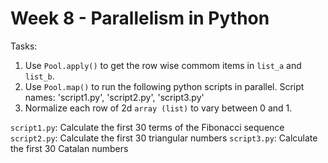# Week 8 - Parallelism in Python
Tasks:

1. Use `Pool.apply()` to get the row wise commom items in `list_a` and `list_b`.
2. Use `Pool.map()` to run the following python scripts in parallel. Script names: 'script1.py', 'script2.py', 'script3.py'
3. Normalize each row of 2d `array (list)` to vary between 0 and 1.

`script1.py`: Calculate the first 30 terms of the Fibonacci sequence
`script2.py`: Calculate the first 30 triangular numbers
`script3.py`: Calculate the first 30 Catalan numbers